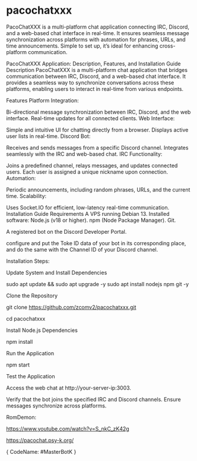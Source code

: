 # pacochatxxx
PacoChatXXX is a multi-platform chat application connecting IRC, Discord, and a web-based chat interface in real-time. It ensures seamless message synchronization across platforms with automation for phrases, URLs, and time announcements. Simple to set up, it’s ideal for enhancing cross-platform communication.

PacoChatXXX Application: Description, Features, and Installation Guide
Description
PacoChatXXX is a multi-platform chat application that bridges communication between IRC, Discord, and a web-based chat interface. It provides a seamless way to synchronize conversations across these platforms, enabling users to interact in real-time from various endpoints.

Features
Platform Integration:

Bi-directional message synchronization between IRC, Discord, and the web interface.
Real-time updates for all connected clients.
Web Interface:

Simple and intuitive UI for chatting directly from a browser.
Displays active user lists in real-time.
Discord Bot:

Receives and sends messages from a specific Discord channel.
Integrates seamlessly with the IRC and web-based chat.
IRC Functionality:

Joins a predefined channel, relays messages, and updates connected users.
Each user is assigned a unique nickname upon connection.
Automation:

Periodic announcements, including random phrases, URLs, and the current time.
Scalability:

Uses Socket.IO for efficient, low-latency real-time communication.
Installation Guide
Requirements
A VPS running Debian 13.
Installed software:
Node.js (v18 or higher).
npm (Node Package Manager).
Git.

A registered bot on the Discord Developer Portal.

configure and put the Toke ID data of your bot in its corresponding place, and do the same with the Channel ID of your Discord channel.

Installation Steps:

Update System and Install Dependencies

sudo apt update && sudo apt upgrade -y
sudo apt install nodejs npm git -y

Clone the Repository

git clone https://github.com/zcomv2/pacochatxxx.git

cd pacochatxxx

Install Node.js Dependencies

npm install 

Run the Application

npm start

Test the Application

Access the web chat at http://your-server-ip:3003.

Verify that the bot joins the specified IRC and Discord channels.
Ensure messages synchronize across platforms.

RomDemon:

https://www.youtube.com/watch?v=S_nkC_zK42g

https://pacochat.psy-k.org/

{ CodeName: #MasterBotK }

